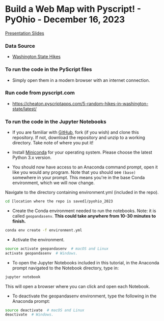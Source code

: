 # Build a Web Map with Pyscript! - PyOhio - December 16, 2023

[Presentation Slides](https://docs.google.com/presentation/d/1PTw2gRtxJgAGk1dUFshPVgUrbdlxlACRxxqKjSqMDjM/edit#slide=id.g24e0a66cc2f_0_20)

### Data Source

* [Washington State Hikes](https://github.com/yoshiohasegawa/wta-scraper)


### To run the code in the PyScript files

* Simply open them in a modern browser with an internet connection.


### Run code from pyscript.com

* https://cheaton.pyscriptapps.com/5-random-hikes-in-washington-state/latest/


### To run the code in the Jupyter Notebooks

* If you are familiar with [GitHub](http://www.github.com), fork (if you wish) and clone this repository. If not, download the repository and unzip to a working directory. Take note of where you put it!

* Install [Miniconda](https://docs.conda.io/en/latest/miniconda.html) for your operating system. Please choose the latest Python 3.x version.

* You should now have access to an Anaconda command prompt, open it like you would any program. Note that you should see `(base)` somewhere in your prompt. This means you're in the base Conda environment, which we will now change. 

Navigate to the directory containing environment.yml (included in the repo).

```bash
cd [location where the repo is saved]/pyohio_2023
```

* Create the Conda environment needed to run the notebooks. Note: it is called `geopandasenv`. **This could take anywhere from 10-30 minutes to finish.**

```bash
conda env create -f environment.yml
```

* Activate the environment.

```bash
source activate geopandasenv  # macOS and Linux
activate geopandasenv  # Windows.
```

* To open the Jupyter Notebooks included in this tutorial, in the Anaconda prompt navigated to the Notebook directory, type in:

```bash
jupyter notebook
```

This will open a browser where you can click and open each Notebook.

* To deactivate the geopandasenv environment, type the following in the Anaconda prompt:

```bash
source deactivate  # macOS and Linux
deactivate  # Windows.
```
